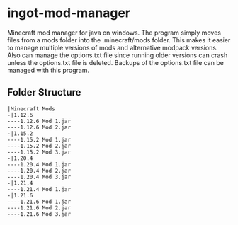 # ingot-mod-manager
Minecraft mod manager for java on windows. The program simply moves files from a mods folder into the .minecraft/mods folder. This makes it easier to manage multiple versions of mods and alternative modpack versions. Also can manage the options.txt file since running older versions can crash unless the options.txt file is deleted. Backups of the options.txt file can be managed with this program.

## Folder Structure
```
|Minecraft Mods
-|1.12.6
----1.12.6 Mod 1.jar
----1.12.6 Mod 2.jar
-|1.15.2
----1.15.2 Mod 1.jar
----1.15.2 Mod 2.jar
----1.15.2 Mod 3.jar 
-|1.20.4
----1.20.4 Mod 1.jar
----1.20.4 Mod 2.jar
----1.20.4 Mod 3.jar
-|1.21.4
----1.21.4 Mod 1.jar
-|1.21.6
----1.21.6 Mod 1.jar
----1.21.6 Mod 2.jar
----1.21.6 Mod 3.jar
```
